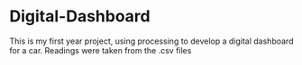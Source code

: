 # Digital-Dashboard
This is my first year project, using processing to develop a digital dashboard for a car. Readings were taken from the .csv files 
